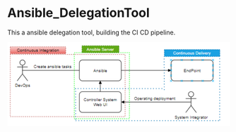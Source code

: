 # Ansible_DelegationTool

This a ansible delegation tool, building the CI CD pipeline.

![alt text](https://github.com/KoloQ-dev/Ansible_DelegationTool/blob/main/Ansible_DelegationTool.png)
